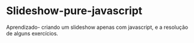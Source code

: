 Slideshow-pure-javascript
=========================

Aprendizado- criando um slideshow apenas com javascript, e a resolução de alguns exercícios.
